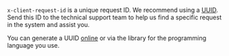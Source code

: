 `x-client-request-id` is a unique request ID. We recommend using a [UUID](https://en.wikipedia.org/wiki/UUID). Send this ID to the technical support team to help us find a specific request in the system and assist you.

You can generate a UUID [online](https://uuid.js.org) or via the library for the programming language you use.

